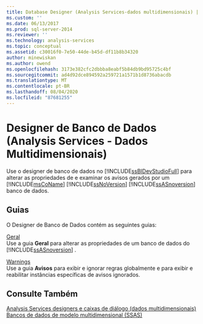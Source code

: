 ```yaml
---
title: Database Designer (Analysis Services-dados multidimensionais) | Microsoft Docs
ms.custom: ''
ms.date: 06/13/2017
ms.prod: sql-server-2014
ms.reviewer: ''
ms.technology: analysis-services
ms.topic: conceptual
ms.assetid: c30016f0-7e50-44de-b45d-df11b8b34320
author: minewiskan
ms.author: owend
ms.openlocfilehash: 3173e382cfc2dbbba8eabf5b84db9bd95725c4bf
ms.sourcegitcommit: ad4d92dce894592a259721a1571b1d8736abacdb
ms.translationtype: MT
ms.contentlocale: pt-BR
ms.lasthandoff: 08/04/2020
ms.locfileid: "87681255"
---
```

# <a name="database-designer-analysis-services---multidimensional-data"></a>Designer de Banco de Dados (Analysis Services - Dados Multidimensionais)
  Use o designer de banco de dados no [!INCLUDE[ssBIDevStudioFull](../includes/ssbidevstudiofull-md.md)] para alterar as propriedades de e examinar os avisos gerados por um [!INCLUDE[msCoName](../includes/msconame-md.md)] [!INCLUDE[ssNoVersion](../includes/ssnoversion-md.md)] [!INCLUDE[ssASnoversion](../includes/ssasnoversion-md.md)] banco de dados.  
  
## <a name="tabs"></a>Guias  
 O Designer de Banco de Dados contém as seguintes guias:  
  
 [Geral](general-database-designer-analysis-services-multidimensional-data.md)  
 Use a guia **Geral** para alterar as propriedades de um banco de dados do [!INCLUDE[ssASnoversion](../includes/ssasnoversion-md.md)] .  
  
 [Warnings](warnings-database-designer-analysis-services-multidimensional-data.md)  
 Use a guia **Avisos** para exibir e ignorar regras globalmente e para exibir e reabilitar instâncias específicas de avisos ignorados.  
  
## <a name="see-also"></a>Consulte Também  
 [Analysis Services designers e caixas de diálogo &#40;dados multidimensionais&#41;](analysis-services-designers-and-dialog-boxes-multidimensional-data.md)   
 [Bancos de dados de modelo multidimensional &#40;SSAS&#41;](multidimensional-models/multidimensional-model-databases-ssas.md)  
  
  

